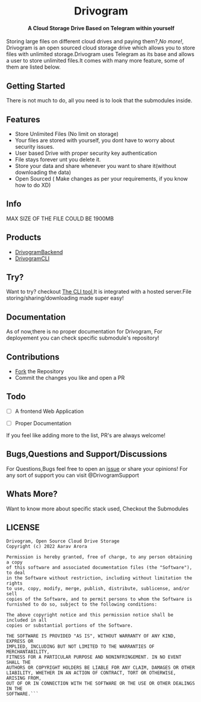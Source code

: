 <h1 align= center>Drivogram</h1>
<h4 align = center> A Cloud Storage Drive Based on Telegram within yourself</h4>


Storing large files on different cloud drives and paying them?,*No more!*, Drivogram is an open sourced cloud storage drive which allows you to store files with unlimited storage.Drivogram uses Telegram as its base and allows a user to store unlimited files.It comes with many more feature, some of them are listed below.


## Getting Started
There is not much to do, all you need is to look that the submodules inside.

## Features
- Store Unlimited Files (No limit on storage)
- Your files are stored with yourself, you dont have to worry about security issues.
- User based Drive with proper security key authentication
- File stays forever unt you delete it.
- Store your data and share whenever you want to share it(without downloading the data)
- Open Sourced ( Make changes as per your requirements, if you know how to do XD)


## Info
MAX SIZE OF THE FILE COULD BE 1900MB

## Products
- [DrivogramBackend](https://github.com/Axrav/DrivogramBackend)
- [DrivogramCLI](https://github.com/Axrav/DrivogramCLI)

## Try?
Want to try? checkout [The CLI tool](https://github.com/Axrav/DrivogramCLI),It is integrated with a hosted server.File storing/sharing/downloading made super easy!
## Documentation
As of now,there is no proper documentation for Drivogram, For deployement you can check specific submodule's repository!

## Contributions
- [Fork](https://github.com/Axrav/DrivogramBackend/fork) the Repository
- Commit the changes you like and open a PR

## Todo
- [ ] A frontend Web Application 
- [ ] Proper Documentation



If you feel like adding more to the list, PR's are always welcome!

## Bugs,Questions and Support/Discussions
For Questions,Bugs feel free to open an [issue](https://github.com/Axrav/Drivogram/issues?q=is%3Aissue+is%3Aopen+sort%3Aupdated-desc) or share your opinions!
For any sort of support you can visit @DrivogramSupport 


## Whats More?
Want to know more about specific stack used, Checkout the Submodules

## LICENSE
```MIT License
Drivogram, Open Source Cloud Drive Storage 
Copyright (c) 2022 Aarav Arora

Permission is hereby granted, free of charge, to any person obtaining a copy
of this software and associated documentation files (the "Software"), to deal
in the Software without restriction, including without limitation the rights
to use, copy, modify, merge, publish, distribute, sublicense, and/or sell
copies of the Software, and to permit persons to whom the Software is
furnished to do so, subject to the following conditions:

The above copyright notice and this permission notice shall be included in all
copies or substantial portions of the Software.

THE SOFTWARE IS PROVIDED "AS IS", WITHOUT WARRANTY OF ANY KIND, EXPRESS OR
IMPLIED, INCLUDING BUT NOT LIMITED TO THE WARRANTIES OF MERCHANTABILITY,
FITNESS FOR A PARTICULAR PURPOSE AND NONINFRINGEMENT. IN NO EVENT SHALL THE
AUTHORS OR COPYRIGHT HOLDERS BE LIABLE FOR ANY CLAIM, DAMAGES OR OTHER
LIABILITY, WHETHER IN AN ACTION OF CONTRACT, TORT OR OTHERWISE, ARISING FROM,
OUT OF OR IN CONNECTION WITH THE SOFTWARE OR THE USE OR OTHER DEALINGS IN THE
SOFTWARE.```
